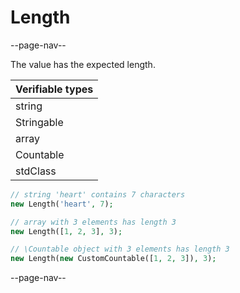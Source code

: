 # Length

--page-nav--

The value has the expected length.

| Verifiable types |
|:--               |
| string           |
| Stringable       |
| array            |
| Countable        |
| stdClass         |

```php
// string 'heart' contains 7 characters
new Length('heart', 7);

// array with 3 elements has length 3
new Length([1, 2, 3], 3);

// \Countable object with 3 elements has length 3
new Length(new CustomCountable([1, 2, 3]), 3);
```

--page-nav--
